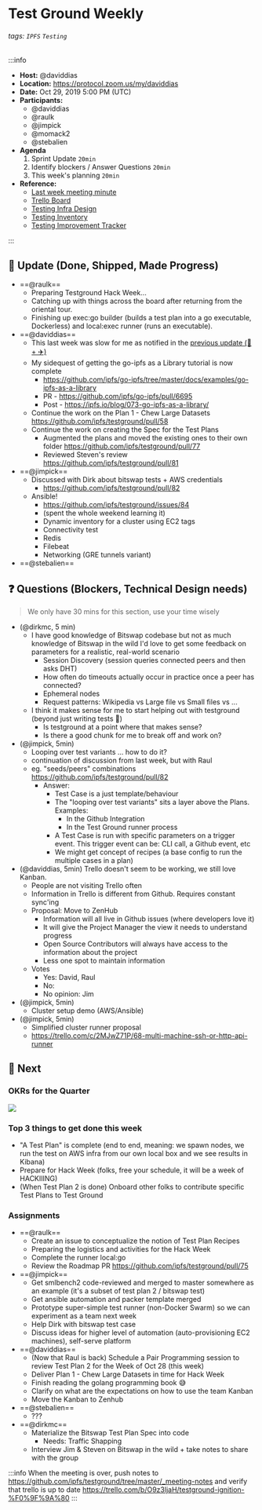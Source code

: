 Test Ground Weekly
===

###### tags: `IPFS` `Testing`

:::info
- **Host:** @daviddias
- **Location:** https://protocol.zoom.us/my/daviddias
- **Date:** Oct 29, 2019 5:00 PM (UTC)
- **Participants:**
    - @daviddias
    - @raulk
    - @jimpick
    - @momack2
    - @stebalien
- **Agenda**
  1. Sprint Update `20min`
  2. Identify blockers / Answer Questions `20min`
  3. This week's planning `20min`
- **Reference:** 
  - [Last week meeting minute](https://github.com/ipfs/testground/pull/69)
  - [Trello Board](https://trello.com/b/O9z3ljaH/testground-ignition-%F0%9F%9A%80)
  - [Testing Infra Design](https://github.com/ipfs/testground/blob/master/docs/SPEC.md)
  - [Testing Inventory](https://github.com/ipfs/testground/blob/master/docs/test-inventory.md)
  - [Testing Improvement Tracker](https://docs.google.com/spreadsheets/d/1xyqyGUF-oe3x9ln88YonVeOMWWdknik74lVgL_3dBY8/edit#gid=0)

:::

## :mega: Update (Done, Shipped, Made Progress)

- ==@raulk==
    - Preparing Testground Hack Week...
    - Catching up with things across the board after returning from the oriental tour.
    - Finishing up exec:go builder (builds a test plan into a go executable, Dockerless) and local:exec runner (runs an executable).
- ==@daviddias==
  - This last week was slow for me as notified in the [previous update (🦷 + ✈️)](https://github.com/ipfs/testground/blob/master/_meeting-notes/2019-10-22.md#mega-update-done-shipped-made-progress)
  - My sidequest of getting the go-ipfs as a Library tutorial is now complete
    - https://github.com/ipfs/go-ipfs/tree/master/docs/examples/go-ipfs-as-a-library
    - PR - https://github.com/ipfs/go-ipfs/pull/6695
    - Post - https://ipfs.io/blog/073-go-ipfs-as-a-library/
  - Continue the work on the Plan 1 - Chew Large Datasets https://github.com/ipfs/testground/pull/58
  - Continue the work on creating the Spec for the Test Plans
    - Augmented the plans and moved the existing ones to their own folder https://github.com/ipfs/testground/pull/77
    - Reviewed Steven's review https://github.com/ipfs/testground/pull/81
- ==@jimpick==
  - Discussed with Dirk about bitswap tests + AWS credentials
    - https://github.com/ipfs/testground/pull/82
  - Ansible!
    - https://github.com/ipfs/testground/issues/84
    - (spent the whole weekend learning it)
    - Dynamic inventory for a cluster using EC2 tags
    - Connectivity test
    - Redis
    - Filebeat
    - Networking (GRE tunnels variant)
- ==@stebalien==



## :question: Questions (Blockers, Technical Design needs)
> We only have 30 mins for this section, use your time wisely

- (@dirkmc, 5 min)
  - I have good knowledge of Bitswap codebase but not as much knowledge of Bitswap in the wild
    I'd love to get some feedback on parameters for a realistic, real-world scenario
    - Session Discovery (session queries connected peers and then asks DHT)
    - How often do timeouts actually occur in practice once a peer has connected?
    - Ephemeral nodes
    - Request patterns: Wikipedia vs Large file vs Small files vs ...
  - I think it makes sense for me to start helping out with testground (beyond just writing tests 🐹)
    - Is testground at a point where that makes sense?
    - Is there a good chunk for me to break off and work on?
- (@jimpick, 5min)
  - Looping over test variants ... how to do it?
  - continuation of discussion from last week, but with Raul
  - eg. "seeds/peers" combinations https://github.com/ipfs/testground/pull/82
    - Answer: 
      - Test Case is a just template/behaviour
      - The "looping over test variants" sits a layer above the Plans. Examples:
        - In the Github Integration
        - In the Test Ground runner process
      - A Test Case is run with specific parameters on a trigger event. This trigger event can be: CLI call, a Github event, etc
      - We might get concept of recipes (a base config to run the multiple cases in a plan)
- (@daviddias, 5min) Trello doesn't seem to be working, we still love Kanban.
  - People are not visiting Trello often
  - Information in Trello is different from Github. Requires constant sync'ing
  - Proposal: Move to ZenHub
    - Information will all live in Github issues (where developers love it)
    - It will give the Project Manager the view it needs to understand progress
    - Open Source Contributors will always have access to the information about the project
    - Less one spot to maintain information
  - Votes
    - Yes: David, Raul
    - No:
    - No opinion: Jim
- (@jimpick, 5min) 
  - Cluster setup demo (AWS/Ansible)
- (@jimpick, 5min)
  - Simplified cluster runner proposal
  - https://trello.com/c/2MJwZ71P/68-multi-machine-ssh-or-http-api-runner

## :dart: Next

### OKRs for the Quarter

![](https://raw.githubusercontent.com/ipfs/testground/master/docs/img/Q4OKRs.png)

### Top 3 things to get done this week

- "A Test Plan" is complete (end to end, meaning: we spawn nodes, we run the test on AWS infra from our own local box and we see results in Kibana)
- Prepare for Hack Week (folks, free your schedule, it will be a week of HACKIIING)
- (When Test Plan 2 is done) Onboard other folks to contribute specific Test Plans to Test Ground

### Assignments

- ==@raulk==
  - Create an issue to conceptualize the notion of Test Plan Recipes
  - Preparing the logistics and activities for the Hack Week
  - Complete the runner local:go
  - Review the Roadmap PR https://github.com/ipfs/testground/pull/75
- ==@jimpick==
  - Get smlbench2 code-reviewed and merged to master somewhere as an example (it's a subset of test plan 2 / bitswap test)
  - Get ansible automation and packer template merged
  - Prototype super-simple test runner (non-Docker Swarm) so we can experiment as a team next week
  - Help Dirk with bitswap test case
  - Discuss ideas for higher level of automation (auto-provisioning EC2 machines), self-serve platform
- ==@daviddias==
  - (Now that Raul is back) Schedule a Pair Programming session to review Test Plan 2 for the Week of Oct 28 (this week)
  - Deliver Plan 1 - Chew Large Datasets in time for Hack Week
  - Finish reading the golang programming book 😅
  - Clarify on what are the expectations on how to use the team Kanban
  - Move the Kanban to Zenhub
- ==@stebalien==
  - ???
- ==@dirkmc==
  - Materialize the Bitswap Test Plan Spec into code
    - Needs: Traffic Shapping
  - Interview Jim & Steven on Bitswap in the wild + take notes to share with the group

:::info
When the meeting is over, push notes to https://github.com/ipfs/testground/tree/master/_meeting-notes and verify that trello is up to date https://trello.com/b/O9z3ljaH/testground-ignition-%F0%9F%9A%80
:::

